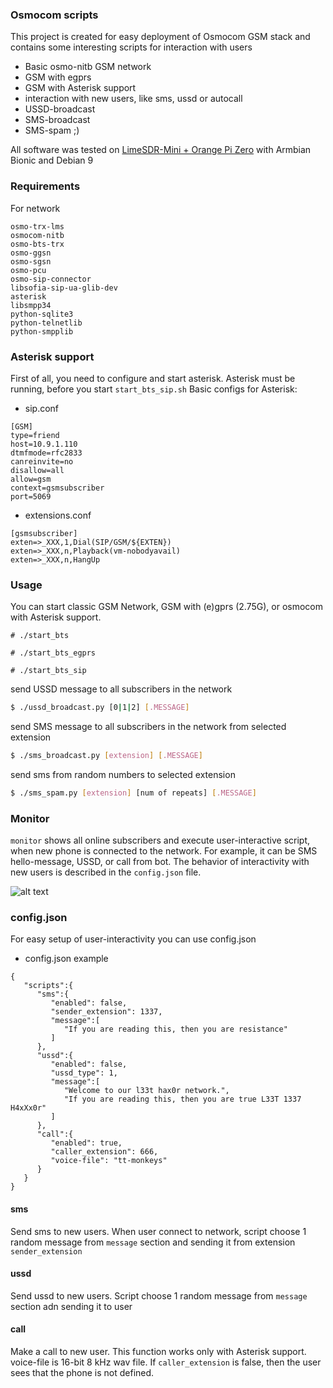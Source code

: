 ### Osmocom scripts

 This project is created for easy deployment of Osmocom GSM stack and contains some interesting scripts for interaction with users 

  - Basic osmo-nitb GSM network
  - GSM with egprs
  - GSM with Asterisk support
  - interaction with new users, like sms, ussd or autocall
  - USSD-broadcast
  - SMS-broadcast
  - SMS-spam ;)

All software was tested on [LimeSDR-Mini + Orange Pi Zero](https://codeby.net/threads/miniatjurnaja-sotovaja-stancija-na-baze-limesdr-mini-i-orange-pi-zero.66747/) with Armbian Bionic and Debian 9

### Requirements
For network
```
osmo-trx-lms
osmocom-nitb
osmo-bts-trx
osmo-ggsn
osmo-sgsn
osmo-pcu
osmo-sip-connector
libsofia-sip-ua-glib-dev
asterisk
libsmpp34
python-sqlite3
python-telnetlib
python-smpplib
```
### Asterisk support
First of all, you need to configure and start asterisk. Asterisk must be running, before you start ```start_bts_sip.sh```
Basic configs for Asterisk:
- sip.conf
```
[GSM]
type=friend
host=10.9.1.110
dtmfmode=rfc2833
canreinvite=no
disallow=all
allow=gsm
context=gsmsubscriber
port=5069
```
- extensions.conf
```
[gsmsubscriber]
exten=>_XXX,1,Dial(SIP/GSM/${EXTEN})
exten=>_XXX,n,Playback(vm-nobodyavail)
exten=>_XXX,n,HangUp
```

### Usage
You can start classic GSM Network, GSM with (e)gprs (2.75G), or osmocom with Asterisk support.
```
# ./start_bts
```
```
# ./start_bts_egprs
```
```
# ./start_bts_sip
```

send USSD message to all subscribers in the network
```sh
$ ./ussd_broadcast.py [0|1|2] [.MESSAGE]
```
send SMS message to all subscribers in the network from selected extension
```sh
$ ./sms_broadcast.py [extension] [.MESSAGE]
```
send sms from random numbers to selected extension
```sh
$ ./sms_spam.py [extension] [num of repeats] [.MESSAGE]
```
### Monitor
```monitor``` shows all online subscribers and execute user-interactive script, when new phone is connected to the network. For example, it can be SMS hello-message, USSD, or call from bot. The behavior of interactivity with new users is described in the ```config.json``` file.

![alt text](https://raw.githubusercontent.com/DrLafa/osmo-nitb-scripts/master/monitor.png)

### config.json
For easy setup of user-interactivity you can use config.json
- config.json example
```
{
   "scripts":{
      "sms":{
         "enabled": false,
         "sender_extension": 1337,
         "message":[
            "If you are reading this, then you are resistance"
         ]
      },
      "ussd":{
         "enabled": false,
         "ussd_type": 1,
         "message":[
            "Welcome to our l33t hax0r network.",
            "If you are reading this, then you are true L33T 1337 H4xXx0r"
         ]
      },
      "call":{
         "enabled": true,
         "caller_extension": 666,
         "voice-file": "tt-monkeys"
      }
   }
}
```
#### sms
Send sms to new users. When user connect to network, script choose 1 random message from ```message``` section and sending it from extension ```sender_extension```

#### ussd
Send ussd to new users. Script choose 1 random message from ```message``` section adn sending it to user

#### call
Make a call to new user. This function works only with Asterisk support. voice-file is 16-bit 8 kHz wav file. If ```caller_extension``` is false, then the user sees that the phone is not defined.

